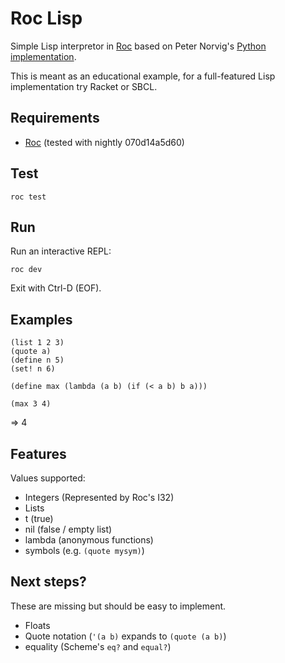 # Roc Lisp

Simple Lisp interpretor in [Roc](https://www.roc-lang.org) based on Peter Norvig's [Python implementation](https://norvig.com/lispy.html).

This is meant as an educational example, for a full-featured Lisp implementation try Racket or SBCL.

## Requirements
* [Roc](https://www.roc-lang.org) (tested with nightly 070d14a5d60)

## Test
```
roc test
```

## Run
Run an interactive REPL:
```
roc dev
```
Exit with Ctrl-D (EOF).

## Examples
```
(list 1 2 3)
(quote a)
(define n 5)
(set! n 6)
```

```
(define max (lambda (a b) (if (< a b) b a)))

(max 3 4)
```
=> 4

## Features
Values supported:

* Integers (Represented by Roc's I32)
* Lists
* t (true)
* nil (false / empty list)
* lambda (anonymous functions)
* symbols (e.g. `(quote mysym)`)

## Next steps?

These are missing but should be easy to implement.

* Floats
* Quote notation (`'(a b)` expands to `(quote (a b)`)
* equality (Scheme's `eq?` and `equal?`)
